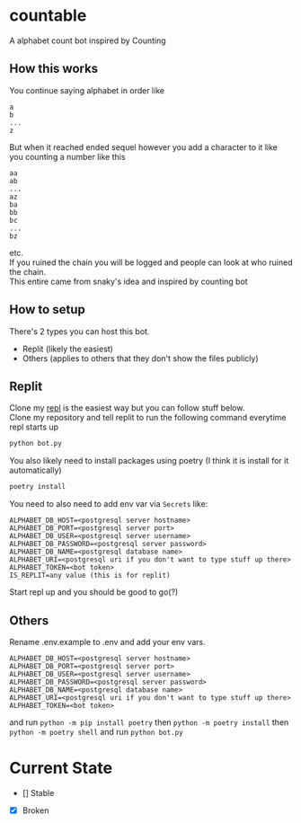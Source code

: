 # countable

A alphabet count bot inspired by Counting

## How this works

You continue saying alphabet in order like

```text
a
b
... 
z
```

But when it reached ended sequel however you add a character to it like you counting a number like this

```text
aa
ab
...
az
ba
bb
bc
...
bz
```

etc.  
If you ruined the chain you will be logged and people can look at who ruined the chain.  
This entire came from snaky's idea and inspired by counting bot

## How to setup

There's 2 types you can host this bot.

- Replit (likely the easiest)
- Others (applies to others that they don't show the files publicly)

## Replit

Clone my [repl](https://replit.com/@Mooping/alphabet-count-bot) is the easiest way but you can follow stuff below.  
Clone my repository and tell replit to run the following command everytime repl starts up

```bash
python bot.py
```

You also likely need to install packages using poetry (I think it is install for it automatically)

```bash
poetry install
```

You need to also need to add env var via `Secrets` like:

```dotenv
ALPHABET_DB_HOST=<postgresql server hostname>
ALPHABET_DB_PORT=<postgresql server port>
ALPHABET_DB_USER=<postgresql server username>
ALPHABET_DB_PASSWORD=<postgresql server password>
ALPHABET_DB_NAME=<postgresql database name>
ALPHABET_URI=<postgresql uri if you don't want to type stuff up there>
ALPHABET_TOKEN=<bot token>
IS_REPLIT=any value (this is for replit)
```

Start repl up and you should be good to go(?)

## Others

Rename .env.example to .env and add your env vars.

```dotenv
ALPHABET_DB_HOST=<postgresql server hostname>
ALPHABET_DB_PORT=<postgresql server port>
ALPHABET_DB_USER=<postgresql server username>
ALPHABET_DB_PASSWORD=<postgresql server password>
ALPHABET_DB_NAME=<postgresql database name>
ALPHABET_URI=<postgresql uri if you don't want to type stuff up there>
ALPHABET_TOKEN=<bot token>
```

and run `python -m pip install poetry` then `python -m poetry install` then `python -m poetry shell` and run `python bot.py`

# Current State

- [] Stable
- [x] Broken

